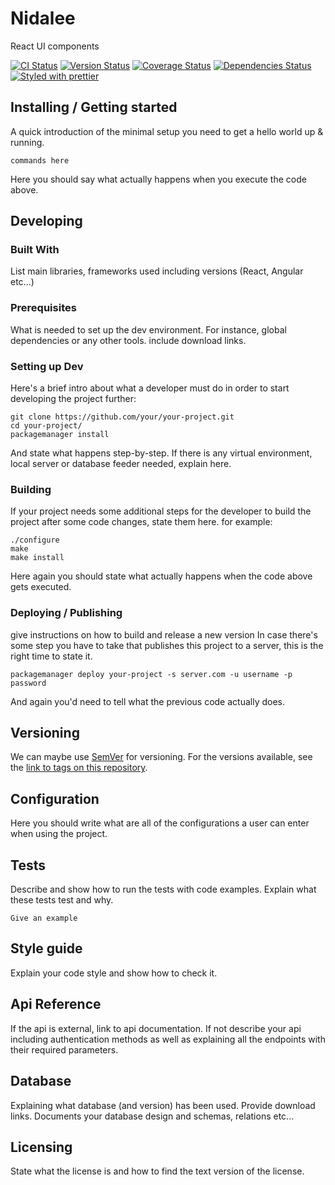 # Nidalee

React UI components

[![CI Status][ci-badge]][ci]
[![Version Status][version-badge]][version]
[![Coverage Status][coverage-badge]][coverage]
[![Dependencies Status][dependencies-badge]][dependencies]
[![Styled with prettier][prettier-badge]][prettier]

[version-badge]: https://img.shields.io/npm/v/nidalee.svg?style=flat-square
[version]: https://www.npmjs.com/package/nidalee
[ci-badge]: https://img.shields.io/travis/xiaofan2406/nidalee.svg?style=flat-square
[ci]: https://travis-ci.org/xiaofan2406/nidalee
[coverage-badge]: https://img.shields.io/codecov/c/github/xiaofan2406/nidalee.svg?style=flat-square
[coverage]: https://codecov.io/gh/xiaofan2406/nidalee
[dependencies-badge]: https://img.shields.io/david/xiaofan2406/nidalee.svg?style=flat-square
[dependencies]: https://david-dm.org/xiaofan2406/nidalee
[prettier-badge]: https://img.shields.io/badge/styled_with-prettier-ff69b4.svg?style=flat-square
[prettier]: https://github.com/prettier/prettier

## Installing / Getting started

A quick introduction of the minimal setup you need to get a hello world up &
running.

```shell
commands here
```

Here you should say what actually happens when you execute the code above.

## Developing

### Built With

List main libraries, frameworks used including versions (React, Angular etc...)

### Prerequisites

What is needed to set up the dev environment. For instance, global dependencies or any other tools. include download links.

### Setting up Dev

Here's a brief intro about what a developer must do in order to start developing
the project further:

```shell
git clone https://github.com/your/your-project.git
cd your-project/
packagemanager install
```

And state what happens step-by-step. If there is any virtual environment, local server or database feeder needed, explain here.

### Building

If your project needs some additional steps for the developer to build the
project after some code changes, state them here. for example:

```shell
./configure
make
make install
```

Here again you should state what actually happens when the code above gets
executed.

### Deploying / Publishing

give instructions on how to build and release a new version
In case there's some step you have to take that publishes this project to a
server, this is the right time to state it.

```shell
packagemanager deploy your-project -s server.com -u username -p password
```

And again you'd need to tell what the previous code actually does.

## Versioning

We can maybe use [SemVer](http://semver.org/) for versioning. For the versions available, see the [link to tags on this repository](/tags).

## Configuration

Here you should write what are all of the configurations a user can enter when
using the project.

## Tests

Describe and show how to run the tests with code examples.
Explain what these tests test and why.

```shell
Give an example
```

## Style guide

Explain your code style and show how to check it.

## Api Reference

If the api is external, link to api documentation. If not describe your api including authentication methods as well as explaining all the endpoints with their required parameters.

## Database

Explaining what database (and version) has been used. Provide download links.
Documents your database design and schemas, relations etc...

## Licensing

State what the license is and how to find the text version of the license.
